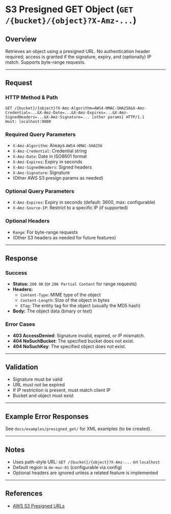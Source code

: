 # S3 Presigned GET Object (`GET /{bucket}/{object}?X-Amz-...`)

## Overview
Retrieves an object using a presigned URL. No authentication header required; access is granted if the signature, expiry, and (optionally) IP match. Supports byte-range requests.

---

## Request

### HTTP Method & Path
```
GET /{bucket}/{object}?X-Amz-Algorithm=AWS4-HMAC-SHA256&X-Amz-Credential=...&X-Amz-Date=...&X-Amz-Expires=...&X-Amz-SignedHeaders=...&X-Amz-Signature=... [other params] HTTP/1.1
Host: localhost:9000
```

### Required Query Parameters
- `X-Amz-Algorithm`: Always `AWS4-HMAC-SHA256`
- `X-Amz-Credential`: Credential string
- `X-Amz-Date`: Date in ISO8601 format
- `X-Amz-Expires`: Expiry in seconds
- `X-Amz-SignedHeaders`: Signed headers
- `X-Amz-Signature`: Signature
- (Other AWS S3 presign params as needed)

### Optional Query Parameters
- `X-Amz-Expires`: Expiry in seconds (default: 3600, max: configurable)
- `X-Amz-Source-IP`: Restrict to a specific IP (if supported)

### Optional Headers
- `Range`: For byte-range requests
- (Other S3 headers as needed for future features)

---

## Response

### Success
- **Status:** `200 OK` (or `206 Partial Content` for range requests)
- **Headers:**
  - `Content-Type`: MIME type of the object
  - `Content-Length`: Size of the object in bytes
  - `ETag`: The entity tag for the object (usually the MD5 hash)
- **Body:** The object data (binary or text)

### Error Cases
- **403 AccessDenied**: Signature invalid, expired, or IP mismatch.
- **404 NoSuchBucket**: The specified bucket does not exist.
- **404 NoSuchKey**: The specified object does not exist.

---

## Validation
- Signature must be valid
- URL must not be expired
- If IP restriction is present, must match client IP
- Bucket and object must exist

---

## Example Error Responses
See `docs/examples/presigned_get/` for XML examples (to be created).

---

## Notes
- Uses path-style URL: `GET /{bucket}/{object}?X-Amz-...` on `localhost`
- Default region is `de-muc-01` (configurable via config)
- Optional headers are ignored unless a related feature is implemented

---

## References
- [AWS S3 Presigned URLs](https://docs.aws.amazon.com/AmazonS3/latest/API/sigv4-query-string-auth.html)
